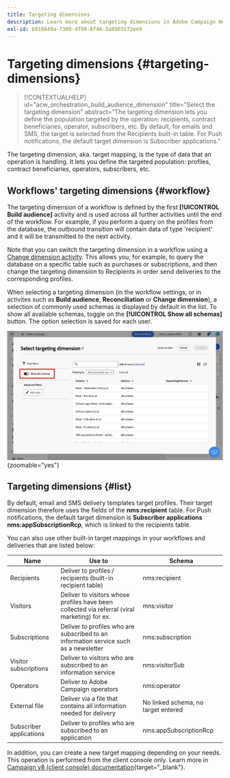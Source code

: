 ```yaml
---
title: Targeting dimensions
description: Learn more about targeting dimensions in Adobe Campaign Web
exl-id: b910649a-7300-4f99-8f40-3a8965572ee9
---
```

# Targeting dimensions {#targeting-dimensions}

>[!CONTEXTUALHELP]
>id="acw_orchestration_build_audience_dimension"
>title="Select the targeting dimension"
>abstract="The targeting dimension lets you define the population targeted by the operation: recipients, contract beneficiaries, operator, subscribers, etc. By default, for emails and SMS, the target is selected from the Recipients built-in table. For Push notifications, the default target dimension is Subscriber applications."

The targeting dimension, aka. target mapping, is the type of data that an operation is handling. It lets you define the targeted population: profiles, contract beneficiaries, operators, subscribers, etc.

## Workflows' targeting dimensions {#workflow}

The targeting dimension of a workflow is defined by the first **[!UICONTROL Build audience]** activity and is used across all further activities until the end of the workflow. For example, if you perform a query on the profiles from the database, the outbound transition will contain data of type 'recipient' and it will be transmitted to the next activity.

Note that you can switch the targeting dimension in a workflow using a [Change dimension activity](../workflows/activities/change-dimension.md). This allows you, for example, to query the database on a specific table such as purchases or subscriptions, and then change the targeting dimension to Recipients in order send deliveries to the corresponding profiles.

When selecting a targeting dimension (in the workflow settings, or in activites such as **Build audience**, **Reconciliation** or **Change dimension**), a selection of commonly used schemas is displayed by default in the list. To show all available schemas, toggle on the **[!UICONTROL Show all schemas]** button. The option selection is saved for each user.

![](assets/targeting-dimension-show-all.png){zoomable="yes"}

## Targeting dimensions {#list}

By default, email and SMS delivery templates target profiles. Their target dimension therefore uses the fields of the **nms:recipient** table. For Push notifications, the default target dimension is **Subscriber applications nms:appSubscriptionRcp**, which is linked to the recipients table. 

You can also use other built-in target mappings in your workflows and deliveries that are listed below: 

|  Name  | Use to | Schema  |
|---|---|---|
|  Recipients  | Deliver to profiles / recipients (built-in recipient table)  | nms:recipient  |
|  Visitors  | Deliver to visitors whose profiles have been collected via referral (viral marketing) for ex.  | mns:visitor  |
|  Subscriptions  | Deliver to profiles who are subscribed to an information service such as a newsletter | nms:subscription  |
|  Visitor subscriptions  | Deliver to visitors who are subscribed to an information service  | nms:visitorSub  |
|  Operators  | Deliver to Adobe Campaign operators  | nms:operator  |
|  External file  | Deliver via a file that contains all information needed for delivery  | No linked schema, no target entered  |
|  Subscriber applications  | Deliver to profiles who are subscribed to an application | nms:appSubscriptionRcp  |

In addition, you can create a new target mapping depending on your needs. This operation is performed from the client console only. Learn more in [Campaign v8 (client console) documentation](https://experienceleague.adobe.com/docs/campaign/campaign-v8/audience/add-profiles/target-mappings.html#new-mapping){target="_blank"}.
